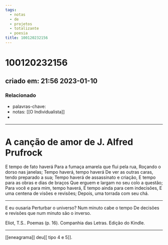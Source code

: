 ```yaml
---
tags:
  - notas
  - de
  - projetos
  - totalizante
  - poesia
title: 100120232156
---
```

# 100120232156
## criado em: 21:56 2023-01-10

### Relacionado
- palavras-chave: 
- notas: [[O Individualista]]
- 
---
# A canção de amor de J. Alfred Prufrock


E tempo de fato haverá
Para a fumaça amarela que flui pela rua, 
Roçando o dorso nas janelas; 
Tempo haverá, tempo haverá 
De ver as outras caras, tendo preparado a sua; 
Tempo haverá de assassinato e criação, 
E tempo para as obras e dias de braços 
Que erguem e largam no seu colo a questão; 
Para você e para mim, tempo haverá, 
E tempo ainda para cem indecisões, 
E uma centena de visões e revisões; 
Depois, uma torrada com seu chá.

---
E eu ousaria Perturbar o universo? Num minuto cabe o tempo De decisões e revisões que num minuto são o inverso.

Eliot, T.S.. Poemas (p. 16). Companhia das Letras. Edição do Kindle. 

---
[[eneagrama]] deu[[ tipo 4 e 5]].